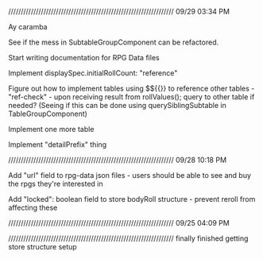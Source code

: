 //////////////////////////////////////////////////////////////////
09/29 03:34 PM

Ay caramba

See if the mess in SubtableGroupComponent can be refactored.

Start writing documentation for RPG Data files

Implement displaySpec.initialRollCount: "reference"

Figure out how to implement tables using $${{}} to reference other tables - "ref-check" - upon receiving result from rollValues(); query to other table if needed?
(Seeing if this can be done using querySiblingSubtable in TableGroupComponent)

Implement one more table

Implement "detailPrefix" thing


//////////////////////////////////////////////////////////////////
09/28 10:18 PM

Add "url" field to rpg-data json files - users should be able to see and buy the rpgs they're interested in

Add "locked": boolean field to store bodyRoll structure - prevent reroll from affecting these

//////////////////////////////////////////////////////////////////
09/25 04:09 PM

<!-- MAKE SURE views/Home.tsx mapDispatch deleteTableGroup DELETES ALL CHILDREN OBJECTS IN STORE!!!!!!! -->

<!-- DISABLE buttons where functionality is not yet ready (e.g. reroll all tableGroupBodyRolls) -->


//////////////////////////////////////////////////////////////////
finally finished getting store structure setup

<!-- next -
begin reimplementing Tablegroup components with select menu
  addTableGroup button should create one of these components
  deleteTableGroup button should erase that component

  The component should have internal state to keep track of its current selectvalue


remaining concern - triggering dispatches to multiple reducers

Clicking the roll button -
if select value is different reset table
setting table should trigger destruction/creation of subtables (which should trigger the destruction/creation of their body rolls) -->